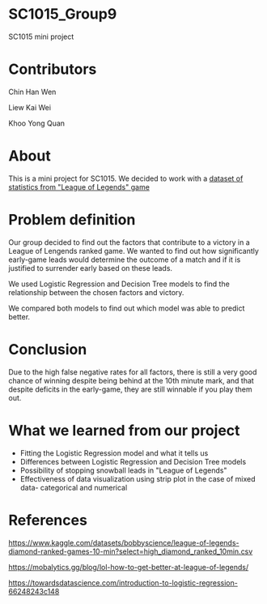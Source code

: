 # SC1015_Group9
SC1015 mini project
# Contributors
Chin Han Wen

Liew Kai Wei

Khoo Yong Quan
# About 
This is a mini project for SC1015. We decided to work with a [dataset of statistics from "League of Legends" game](https://www.kaggle.com/datasets/bobbyscience/league-of-legends-diamond-ranked-games-10-min?select=high_diamond_ranked_10min.csv)
# Problem definition
Our group decided to find out the factors that contribute to a victory in a League of Lengends ranked game.
We wanted to find out how significantly early-game leads would determine the outcome of a match and if it is justified to surrender early based on these leads.

We used Logistic Regression and Decision Tree models to find the relationship between the chosen factors and victory.

We compared both models to find out which model was able to predict better.
# Conclusion
Due to the high false negative rates for all factors, there is still a very good chance of winning despite being behind at the 10th minute mark, and that despite deficits in the early-game, they are still winnable if you play them out.
# What we learned from our project
- Fitting the Logistic Regression model and what it tells us
- Differences between Logistic Regression and Decision Tree models
- Possibility of stopping snowball leads in "League of Legends"
- Effectiveness of data visualization using strip plot in the case of mixed data- categorical and numerical 
# References
https://www.kaggle.com/datasets/bobbyscience/league-of-legends-diamond-ranked-games-10-min?select=high_diamond_ranked_10min.csv

https://mobalytics.gg/blog/lol-how-to-get-better-at-league-of-legends/

https://towardsdatascience.com/introduction-to-logistic-regression-66248243c148
